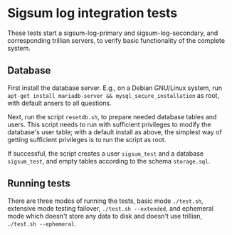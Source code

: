 # Sigsum log integration tests

These tests start a sigsum-log-primary and sigsum-log-secondary, and
corresponding trillian servers, to verify basic functionality of the
complete system.

## Database

First install the database server. E.g., on a Debian GNU/Linux system,
run `apt-get install mariadb-server && mysql_secure_installation` as
root, with default ansers to all questions.

Next, run the script `resetdb.sh`, to prepare needed database tables
and users. This script needs to run with sufficient privileges to
modify the database's user table; with a default install as above,
the simplest way of getting sufficient privileges is to run the script
as root.

If successful, the script creates a user `sigsum_test` and a database
`sigsum_test`, and empty tables according to the schema `storage.sql`.

## Running tests

There are three modes of running the tests, basic mode `./test.sh`,
extensive mode testing failover, `./test.sh --extended`, and ephemeral
mode which doesn't store any data to disk and doesn't use trillian,
`./test.sh --ephemeral`.

